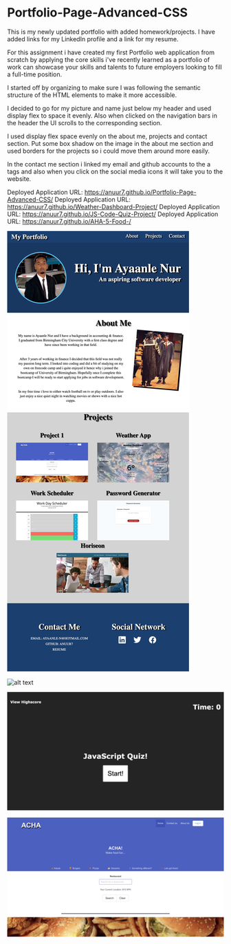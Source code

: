 # Portfolio-Page-Advanced-CSS

This is my newly updated portfolio with added homework/projects. I have added links for my LinkedIn profile and a link for my resume.

For this assignment i have created my first Portfolio web application from scratch by applying the core skills i've recently learned as a portfolio of work can showcase your skills and talents to future employers looking to fill a full-time position.

I started off by organizing to make sure I was following the semantic structure of the HTML elements to make it more accessible. 

I decided to go for my picture and name just below my header and used display flex to space it evenly. Also when clicked on the navigation bars in the header the UI scrolls to the corresponding section.

I used display flex space evenly on the about me, projects and contact section. Put some box shadow on the image in the about me section and used borders for the projects so i could move them around more easily.

In the contact me section i linked my email and github accounts to the a tags and also when you click on the social media icons it will take you to the website.



Deployed Application URL: https://anuur7.github.io/Portfolio-Page-Advanced-CSS/
Deployed Application URL: https://anuur7.github.io/Weather-Dashboard-Project/
Deployed Application URL: https://anuur7.github.io/JS-Code-Quiz-Project/
Deployed Application URL: https://anuur7.github.io/AHA-5-Food-/


![alt text](images/portfoliohw.png)

![alt text](images/weatherapp.png)

![alt text](images/quiz.png)

![alt text](images/Project1.png)
